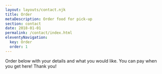 ```yaml
---
layout: layouts/contact.njk
title: Order
metaDescription: Order food for pick-up
section: contact
date: 2018-01-01
permalink: /contact/index.html
eleventyNavigation:
  key: Order
  order: 1
---
```

Order below with your details and what you would like.
You can pay when you get here! Thank you!